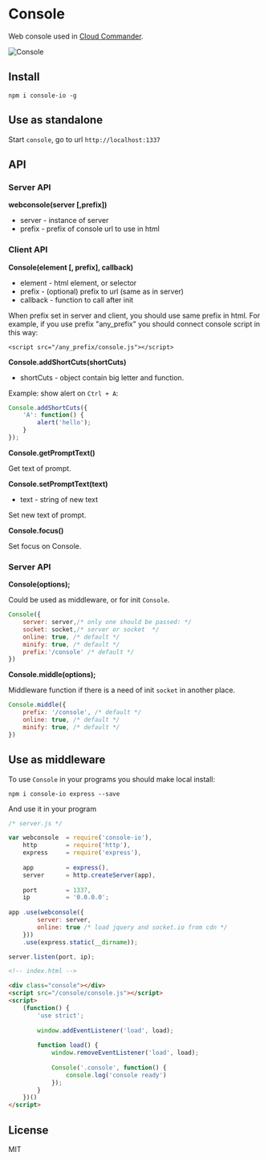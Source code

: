 Console
=======

Web console used in [Cloud Commander](http://cloudcmd.io).

![Console](https://raw.githubusercontent.com/cloudcmd/console/master/img/console.png "Console")

## Install

`npm i console-io -g`

## Use as standalone

Start `console`, go to url `http://localhost:1337`

## API

### Server API

**webconsole(server [,prefix])**

- server    - instance of server
- prefix    - prefix of console url to use in html


### Client API

**Console(element [, prefix], callback)**

- element   - html element, or selector
- prefix    - (optional) prefix to url (same as in server)
- callback  - function to call after init

When prefix set in server and client, you should use same prefix in html.
For example, if you use prefix "any_prefix" you should connect
console script in this way:

`<script src="/any_prefix/console.js"></script>`

**Console.addShortCuts(shortCuts)**

- shortCuts - object contain big letter and function.

Example: show alert on `Ctrl + A`:

```js
Console.addShortCuts({
    'A': function() {
        alert('hello');
    }
});
```

**Console.getPromptText()**

Get text of prompt.

**Console.setPromptText(text)**

- text - string of new text

Set new text of prompt.

**Console.focus()**

Set focus on Console.

### Server API

**Console(options);**

Could be used as middleware, or for init `Console`.

```js
Console({
    server: server,/* only one should be passed: */
    socket: socket,/* server or socket  */
    online: true, /* default */
    minify: true, /* default */
    prefix:'/console' /* default */
})
```

**Console.middle(options);**

Middleware function if there is a need of init `socket` in another place.

```js
Console.middle({
    prefix: '/console', /* default */
    online: true, /* default */
    minify: true, /* default */
})
```

## Use as middleware

To use `Console` in your programs you should make local install:

`npm i console-io express --save`

And use it in your program

```js
/* server.js */

var webconsole  = require('console-io'),
    http        = require('http'),
    express     = require('express'),
    
    app         = express(),
    server      = http.createServer(app),
    
    port        = 1337,
    ip          = '0.0.0.0';
    
app .use(webconsole({
        server: server,
        online: true /* load jquery and socket.io from cdn */
    }))
    .use(express.static(__dirname));

server.listen(port, ip);
```

```html
<!-- index.html -->

<div class="console"></div>
<script src="/console/console.js"></script>
<script>
    (function() {
        'use strict';
        
        window.addEventListener('load', load);
        
        function load() {
            window.removeEventListener('load', load);
            
            Console('.console', function() {
                console.log('console ready')
            });
        }
    })()
</script>
```

## License

MIT
